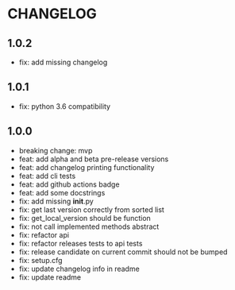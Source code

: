 # CHANGELOG

## 1.0.2

- fix: add missing changelog

## 1.0.1

- fix: python 3.6 compatibility

## 1.0.0

- breaking change: mvp
- feat: add alpha and beta pre-release versions
- feat: add changelog printing functionality
- feat: add cli tests
- feat: add github actions badge
- feat: add some docstrings
- fix: add missing __init__.py
- fix: get last version correctly from sorted list
- fix: get_local_version should be function
- fix: not call implemented methods abstract
- fix: refactor api
- fix: refactor releases tests to api tests
- fix: release candidate on current commit should not be bumped
- fix: setup.cfg
- fix: update changelog info in readme
- fix: update readme

